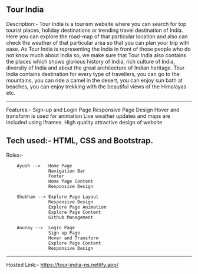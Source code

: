 Tour India 
-------------------

Description:- Tour India is a tourism website where you can search for top tourist places, holiday     destinations or trending travel destination of India. 
Here you can explore the road-map of that particular location and also can check the weather of that particular area so that you can plan your trip with ease.
As Tour India is representing the India in front of those people who do not know much about India so, we make sure that Tour India also contains the places which shows glorious history of India, rich culture of India, diversity of India and about the great architecture of Indian heritage.
Tour India contains destination for every type of travellers, you can go to the mountains, you can ride a camel in the desert, you can enjoy sun bath at beaches, you can enjoy trekking with the beautiful views of the Himalayas etc.

-------------------------------------------------------------------

Features:-  Sign-up and Login Page
            Responsive Page Design
            Hover and transform is used for animation
            Live weather updates and maps are included using iframes.
            High quality attractive design of website

Tech used:- HTML, CSS and Bootstrap.
-------------------------------------------------------------------

Roles:-

        Ayush -->   Home Page
                    Navigation Bar
                    Footer
                    Home Page Content
                    Responsive Design

        Shubham --> Explore Page Layout
                    Responsive Design
                    Explore Page Animation
                    Explore Page Content
                    Github Management

        Anunay -->  Login Page
                    Sign up Page
                    Hover and Transform
                    Explore Page Content
                    Responsive Design
--------------------------------------------------------------------

Hosted Link:- https://tour-india-ns.netlify.app/
        
